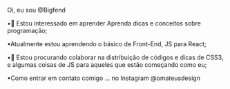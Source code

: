Oi, eu sou @Bigfend

•👀 Estou interessado em aprender Aprenda dicas e conceitos sobre programação;

•Atualmente estou aprendendo o básico de Front-End, JS para React;

•💞️ Estou procurando colaborar na distribuição de códigos e dicas de CSS3, e algumas coisas de JS para aqueles que estão começando como eu;

•Como entrar em contato comigo ... no Instagram @omateusdesign
